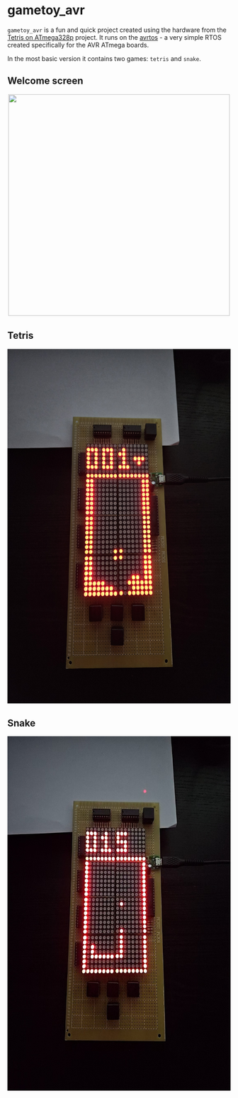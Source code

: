 # gametoy_avr

`gametoy_avr` is a fun and quick project created using the hardware from the
[Tetris on ATmega328p](https://github.com/JZimnol/Tetris_ATmega328p) project.
It runs on the [avrtos](https://github.com/JZimnol/avrtos) - a very simple RTOS
created specifically for the AVR ATmega boards.

In the most basic version it contains two games: `tetris` and `snake`.

## Welcome screen

<p align="center">
<img src="doc/images/welcome_screen.gif" width="500" height="500" />
</p>

## Tetris

<p align="center">
<img src="doc/images/tetris.jpg" width="600" height="800" />
</p>

## Snake

<p align="center">
<img src="doc/images/snake.jpg" width="600" height="800" />
</p>
